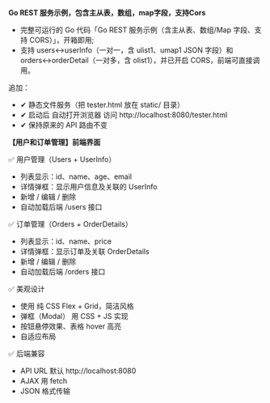 **Go REST 服务示例，包含主从表，数组，map字段，支持Cors**

- 完整可运行的 Go 代码「Go REST 服务示例（含主从表、数组/Map 字段、支持 CORS）」，开箱即用;
- 支持 users↔userInfo（一对一，含 ulist1、umap1 JSON 字段）和 orders↔orderDetail（一对多，含 olist1），并已开启 CORS，前端可直接调用。

追加：
- ✔ 静态文件服务（把 tester.html 放在 static/ 目录）
- ✔ 启动后 自动打开浏览器 访问 http://localhost:8080/tester.html
- ✔ 保持原来的 API 路由不变

**【用户和订单管理】前端界面**

✅ 用户管理（Users + UserInfo）
- 列表显示：id、name、age、email
- 详情弹框：显示用户信息及关联的 UserInfo
- 新增 / 编辑 / 删除
- 自动加载后端 /users 接口

✅ 订单管理（Orders + OrderDetails）
- 列表显示：id、name、price
- 详情弹框：显示订单及关联 OrderDetails
- 新增 / 编辑 / 删除
- 自动加载后端 /orders 接口

✅ 美观设计
- 使用 纯 CSS Flex + Grid，简洁风格
- 弹框（Modal） 用 CSS + JS 实现
- 按钮悬停效果、表格 hover 高亮
- 自适应布局

✅ 后端兼容
- API URL 默认 http://localhost:8080
- AJAX 用 fetch
- JSON 格式传输
